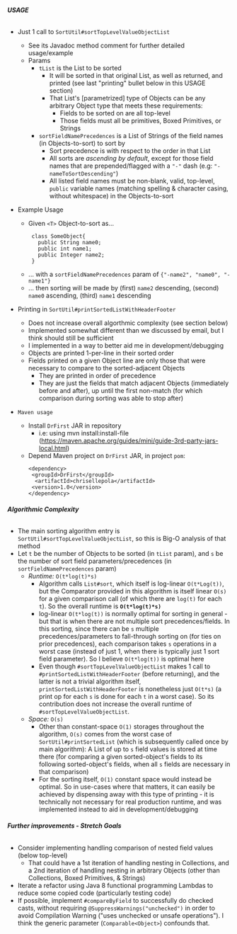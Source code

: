 ###### **USAGE**
- Just 1 call to `SortUtil#sortTopLevelValueObjectList`
  - See its Javadoc method comment for further detailed usage/example
  - Params
    - `tList` is the List to be sorted
      - It will be sorted in that original List, as well as returned, and printed
        (see last "printing" bullet below in this USAGE section)
      - That List's [parametrized] type of Objects can be any arbitrary Object type that meets these requirements:
        - Fields to be sorted on are all top-level
        - Those fields must all be primitives, Boxed Primitives, or Strings
    - `sortFieldNamePrecedences` is a List of Strings of the field names (in Objects-to-sort) to sort by
      - Sort precedence is with respect to the order in that List
      - All sorts are _ascending by default_, except for those field names that are prepended/flagged with a `"-"` dash
        (e.g: `"-nameToSortDescending"`)
      - All listed field names must be non-blank, valid, top-level, `public` variable names
        (matching spelling & character casing, without whitespace) in the Objects-to-sort
        
- Example Usage
  - Given `<T>` Object-to-sort as...
      ```
       class SomeObject{
         public String name0;
         public int name1;
         public Integer name2;
       }
       ```
  - ... with a `sortFieldNamePrecedences` param of `{"-name2", "name0", "-name1"}`
  - ... then sorting will be made by
    (first) `name2` descending, (second) `name0` ascending, (third) `name1` descending
    
- Printing in `SortUtil#printSortedListWithHeaderFooter`
  - Does not increase overall algorthmic complexity (see section below)
  - Implemented somewhat different than we discussed by email, but I think should still be sufficient
  - I implemented in a way to better aid me in development/debugging
  - Objects are printed 1-per-line in their sorted order
  - Fields printed on a given Object line are only those that were necessary to compare to the sorted-adjacent Objects
    - They are printed in order of precedence
    - They are just the fields that match adjacent Objects (immediately before and after),
      up until the first non-match (for which comparison during sorting was able to stop after)
      
- `Maven usage`
  - Install `DrFirst` JAR in repository
    - i.e: using mvn install:install-file (https://maven.apache.org/guides/mini/guide-3rd-party-jars-local.html)
  - Depend Maven project on `DrFirst` JAR, in project `pom`:
    ```
    <dependency>
     <groupId>DrFirst</groupId>
      <artifactId>chrisellepola</artifactId>
     <version>1.0</version>
    </dependency>
    ```

###### **Algorithmic Complexity**
- The main sorting algorithm entry is `SortUtil#sortTopLevelValueObjectList`, so this is Big-O analysis of that method
- Let `t` be the number of Objects to be sorted (in `tList` param),
  and `s` be the number of sort field parameters/precedences (in `sortFieldNamePrecedences` param)
  - _Runtime:_ `O(t*log(t)*s)`
    - Algorithm calls `List#sort`, which itself is log-linear `O(t*Log(t))`,
      but the Comparator provided in this algorithm is itself linear `O(s)` for a given comparison call
      (of which there are `log(t)` for each `t`). So the overall runtime is **`O(t*log(t)*s)`**
    - log-linear `O(t*log(t))` is normally optimal for sorting in general -
       but that is when there are not multiple sort precedences/fields.
      In this sorting, since there can be `s` multiple precedences/parameters to fall-through sorting on
      (for ties on prior precedences), each comparison takes `s` operations in a worst case
      (instead of just 1, when there is typically just 1 sort field parameter).
      So I believe `O(t*log(t))` is optimal here
    - Even though `#sortTopLevelValueObjectList` makes 1 call to `#printSortedListWithHeaderFooter` (before returning),
      and the latter is not a trivial algorithm itself, `printSortedListWithHeaderFooter` is nonetheless just `O(t*s)`
      (a print op for each `s` is done for each `t` in a worst case).
      So its contribution does not increase the overall runtime of `#sortTopLevelValueObjectList`.
  - _Space:_ `O(s)`
    - Other than constant-space `O(1)` storages throughout the algorithm,
      `O(s)` comes from the worst case of `SortUtil#printSortedList`
      (which is subsequently called once by main algorithm):
      A List of up to `s` field values is stored at time there
      (for comparing a given sorted-object's fields to its following sorted-object's fields,
       when all `s` fields are necessary in that comparison)  
    - For the sorting itself, `O(1)` constant space would instead be optimal.
      So in use-cases where that matters, it can easily be achieved by dispensing away with this type of printing -
      it is technically not necessary for real production runtime,
      and was implemented instead to aid in development/debugging

###### **Further improvements - Stretch Goals**
- Consider implementing handling comparison of nested field values (below top-level)
  - That could have a 1st iteration of handling nesting in Collections,
    and a 2nd iteration of handling nesting in arbitrary Objects (other than Collections, Boxed Primitives, & Strings)
- Iterate a refactor using Java 8 functional programming Lambdas to reduce some copied code (particularly testing code)
- If possible, implement `#compareByField` to successfully do checked casts,
   without requiring `@SuppressWarnings("unchecked")` in order to avoid Compilation Warning
   ("uses unchecked or unsafe operations").  I think the generic parameter (`Comparable<Object>`) confounds that.